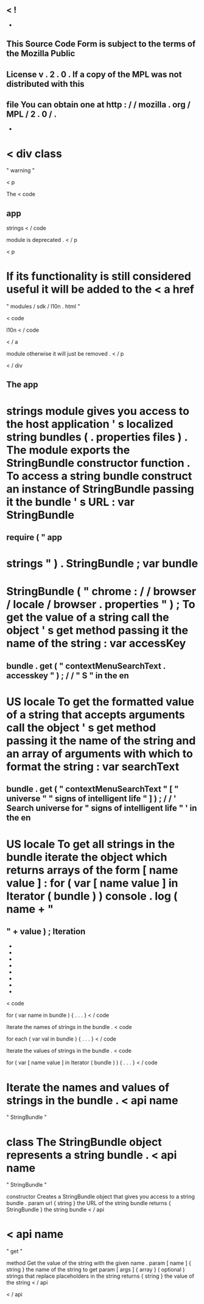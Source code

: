 <
!
-
-
This
Source
Code
Form
is
subject
to
the
terms
of
the
Mozilla
Public
-
License
v
.
2
.
0
.
If
a
copy
of
the
MPL
was
not
distributed
with
this
-
file
You
can
obtain
one
at
http
:
/
/
mozilla
.
org
/
MPL
/
2
.
0
/
.
-
-
>
<
div
class
=
"
warning
"
>
<
p
>
The
<
code
>
app
-
strings
<
/
code
>
module
is
deprecated
.
<
/
p
>
<
p
>
If
its
functionality
is
still
considered
useful
it
will
be
added
to
the
<
a
href
=
"
modules
/
sdk
/
l10n
.
html
"
>
<
code
>
l10n
<
/
code
>
<
/
a
>
module
otherwise
it
will
just
be
removed
.
<
/
p
>
<
/
div
>
The
app
-
strings
module
gives
you
access
to
the
host
application
'
s
localized
string
bundles
(
.
properties
files
)
.
The
module
exports
the
StringBundle
constructor
function
.
To
access
a
string
bundle
construct
an
instance
of
StringBundle
passing
it
the
bundle
'
s
URL
:
var
StringBundle
=
require
(
"
app
-
strings
"
)
.
StringBundle
;
var
bundle
=
StringBundle
(
"
chrome
:
/
/
browser
/
locale
/
browser
.
properties
"
)
;
To
get
the
value
of
a
string
call
the
object
'
s
get
method
passing
it
the
name
of
the
string
:
var
accessKey
=
bundle
.
get
(
"
contextMenuSearchText
.
accesskey
"
)
;
/
/
"
S
"
in
the
en
-
US
locale
To
get
the
formatted
value
of
a
string
that
accepts
arguments
call
the
object
'
s
get
method
passing
it
the
name
of
the
string
and
an
array
of
arguments
with
which
to
format
the
string
:
var
searchText
=
bundle
.
get
(
"
contextMenuSearchText
"
[
"
universe
"
"
signs
of
intelligent
life
"
]
)
;
/
/
'
Search
universe
for
"
signs
of
intelligent
life
"
'
in
the
en
-
US
locale
To
get
all
strings
in
the
bundle
iterate
the
object
which
returns
arrays
of
the
form
[
name
value
]
:
for
(
var
[
name
value
]
in
Iterator
(
bundle
)
)
console
.
log
(
name
+
"
=
"
+
value
)
;
Iteration
-
-
-
-
-
-
-
-
-
<
code
>
for
(
var
name
in
bundle
)
{
.
.
.
}
<
/
code
>
Iterate
the
names
of
strings
in
the
bundle
.
<
code
>
for
each
(
var
val
in
bundle
)
{
.
.
.
}
<
/
code
>
Iterate
the
values
of
strings
in
the
bundle
.
<
code
>
for
(
var
[
name
value
]
in
Iterator
(
bundle
)
)
{
.
.
.
}
<
/
code
>
Iterate
the
names
and
values
of
strings
in
the
bundle
.
<
api
name
=
"
StringBundle
"
>
class
The
StringBundle
object
represents
a
string
bundle
.
<
api
name
=
"
StringBundle
"
>
constructor
Creates
a
StringBundle
object
that
gives
you
access
to
a
string
bundle
.
param
url
{
string
}
the
URL
of
the
string
bundle
returns
{
StringBundle
}
the
string
bundle
<
/
api
>
<
api
name
=
"
get
"
>
method
Get
the
value
of
the
string
with
the
given
name
.
param
[
name
]
{
string
}
the
name
of
the
string
to
get
param
[
args
]
{
array
}
(
optional
)
strings
that
replace
placeholders
in
the
string
returns
{
string
}
the
value
of
the
string
<
/
api
>
<
/
api
>
